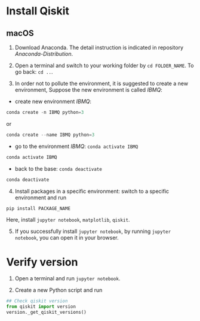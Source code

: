 # Install Qiskit
## macOS
1. Download Anaconda. The detail instruction is indicated in repository *Anaconda-Distribution*.
2. Open a terminal and switch to your working folder by `cd FOLDER_NAME`. To go back: `cd ..`.

3. In order not to pollute the environment, it is suggested to create a new environment, Suppose the new environment is called *IBMQ*:
  - create new environment *IBMQ*:
```javascript
conda create -n IBMQ python=3
```

or

```javascript
conda create --name IBMQ python=3
```
   - go to the environment *IBMQ*: `conda activate IBMQ`
```javascript
conda activate IBMQ
```
   - back to the base: `conda deactivate`
 ```javascript
conda deactivate
```

4. Install packages in a specific environment: switch to a specific environment and run
```javascript
pip install PACKAGE_NAME
```
Here, install `jupyter notebook`, `matplotlib`, `qiskit`.

5. If you successfully install `jupyter notebook`, by running `jupyter notebook`, you can open it in your browser.


# Verify version
1. Open a terminal and run `jupyter notebook`. 

2. Create a new Python script and run
```python
## Check qiskit version
from qiskit import version
version._get_qiskit_versions()
```


